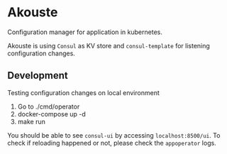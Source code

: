 # Akouste

Configuration manager for application in kubernetes.

Akouste is using `Consul` as KV store and `consul-template` for listening configuration changes.

## Development

Testing configuration changes on local environment

1. Go to ./cmd/operator
2. docker-compose up -d 
3. make run

You should be able to see `consul-ui` by accessing `localhost:8500/ui`. To check if reloading happened or not, please check the `appoperator` logs.